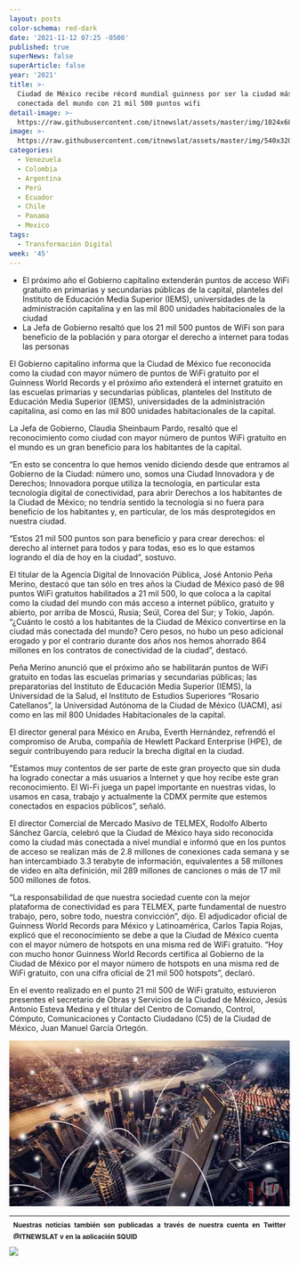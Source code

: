 ```yaml
---
layout: posts
color-schema: red-dark
date: '2021-11-12 07:25 -0500'
published: true
superNews: false
superArticle: false
year: '2021'
title: >-
  Ciudad de México recibe récord mundial guinness por ser la ciudad más
  conectada del mundo con 21 mil 500 puntos wifi
detail-image: >-
  https://raw.githubusercontent.com/itnewslat/assets/master/img/1024x680/Conexiones-g.jpg
image: >-
  https://raw.githubusercontent.com/itnewslat/assets/master/img/540x320/Conexiones-p.jpg
categories:
  - Venezuela
  - Colombia
  - Argentina
  - Perú
  - Ecuador
  - Chile
  - Panama
  - Mexico
tags:
  - Transformación Digital
week: '45'
---
```

- El próximo año el Gobierno capitalino extenderán puntos de acceso WiFi gratuito en primarias y secundarias públicas de la capital, planteles del Instituto de Educación Media Superior (IEMS), universidades de la administración capitalina y en las mil 800 unidades habitacionales de la ciudad
- La Jefa de Gobierno resaltó que los 21 mil 500 puntos de WiFi son para beneficio de la población y para otorgar el derecho a internet para todas las personas

El Gobierno capitalino informa que la Ciudad de México fue reconocida como la ciudad con mayor número de puntos de WiFi gratuito por el Guinness World Records y el próximo año extenderá el internet gratuito en las escuelas primarias y secundarias públicas, planteles del Instituto de Educación Media Superior (IEMS), universidades de la administración capitalina, así como en las mil 800 unidades habitacionales de la capital.

La Jefa de Gobierno, Claudia Sheinbaum Pardo, resaltó que el reconocimiento como ciudad con mayor número de puntos WiFi gratuito en el mundo es un gran beneficio para los habitantes de la capital.

“En esto se concentra lo que hemos venido diciendo desde que entramos al Gobierno de la Ciudad: número uno, somos una Ciudad Innovadora y de Derechos; Innovadora porque utiliza la tecnología, en particular esta tecnología digital de conectividad, para abrir Derechos a los habitantes de la Ciudad de México; no tendría sentido la tecnología si no fuera para beneficio de los habitantes y, en particular, de los más desprotegidos en nuestra ciudad. 

“Estos 21 mil 500 puntos son para beneficio y para crear derechos: el derecho al internet para todos y para todas, eso es lo que estamos logrando el día de hoy en la ciudad”, sostuvo.

El titular de la Agencia Digital de Innovación Pública, José Antonio Peña Merino, destacó que tan sólo en tres años la Ciudad de México pasó de 98 puntos WiFi gratuitos habilitados a 21 mil 500, lo que coloca a la capital como la ciudad del mundo con más acceso a internet público, gratuito y abierto, por arriba de Moscú, Rusia; Seúl, Corea del Sur; y Tokio, Japón. 
“¿Cuánto le costó a los habitantes de la Ciudad de México convertirse en la ciudad más conectada del mundo? Cero pesos, no hubo un peso adicional erogado y por el contrario durante dos años nos hemos ahorrado 864 millones en los contratos de conectividad de la ciudad”, destacó. 

Peña Merino anunció que el próximo año se habilitarán puntos de WiFi gratuito en todas las escuelas primarias y secundarias públicas; las preparatorias del Instituto de Educación Media Superior (IEMS), la Universidad de la Salud, el Instituto de Estudios Superiores “Rosario Catellanos”, la Universidad Autónoma de la Ciudad de México (UACM), así como en las mil 800 Unidades Habitacionales de la capital. 

El director general para México en Aruba, Everth Hernández, refrendó el compromiso de Aruba, compañía de Hewlett Packard Enterprise (HPE), de seguir contribuyendo para reducir la brecha digital en la ciudad. 

"Estamos muy contentos de ser parte de este gran proyecto que sin duda ha logrado conectar a más usuarios a Internet y que hoy recibe este gran reconocimiento. El Wi-Fi juega un papel importante en nuestras vidas, lo usamos en casa, trabajo y actualmente la CDMX permite que estemos conectados en espacios públicos”, señaló.

El director Comercial de Mercado Masivo de TELMEX, Rodolfo Alberto Sánchez García, celebró que la Ciudad de México haya sido reconocida como la ciudad más conectada a nivel mundial e informó que en los puntos de acceso se realizan más de 2.8 millones de conexiones cada semana y se han intercambiado 3.3 terabyte de información, equivalentes a 58 millones de video en alta definición, mil 289 millones de canciones o más de 17 mil 500 millones de fotos. 

“La responsabilidad de que nuestra sociedad cuente con la mejor plataforma de conectividad es para TELMEX, parte fundamental de nuestro trabajo, pero, sobre todo, nuestra convicción”, dijo.
El adjudicador oficial de Guinness World Records para México y Latinoamérica, Carlos Tapia Rojas, explicó que el reconocimiento se debe a que la Ciudad de México cuenta con el mayor número de hotspots en una misma red de WiFi gratuito. 
“Hoy con mucho honor Guinness World Records certifica al Gobierno de la Ciudad de México por el mayor número de hotspots en una misma red de WiFi gratuito, con una cifra oficial de 21 mil 500 hotspots”, declaró. 

En el evento realizado en el punto 21 mil 500 de WiFi gratuito, estuvieron presentes el secretario de Obras y Servicios de la Ciudad de México, Jesús Antonio Esteva Medina y el titular del Centro de Comando, Control, Cómputo, Comunicaciones y Contacto Ciudadano (C5) de la Ciudad de México, Juan Manuel García Ortegón. 

![](https://raw.githubusercontent.com/itnewslat/assets/master/img/540x320/Conexiones-p.jpg)

<table style="height: 42px;" width="569">
<tbody>
<tr>
<td style="text-align: justify;"><sub><strong>Nuestras noticias también son publicadas a través de nuestra cuenta en Twitter <a href="https://twitter.com/itnewslat?lang=es">@ITNEWSLAT</a> y en la aplicación <a href="https://squidapp.co/en/">SQUID</a></strong></sub></td>
</tr>
</tbody>
</table>

<img src="https://tracker.metricool.com/c3po.jpg?hash=56f88a41e39ab42c063cc51676587a04"/>